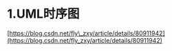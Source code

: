 # 1.UML时序图

[https://blog.csdn.net/fly\_zxy/article/details/80911942](https://blog.csdn.net/fly_zxy/article/details/80911942)

